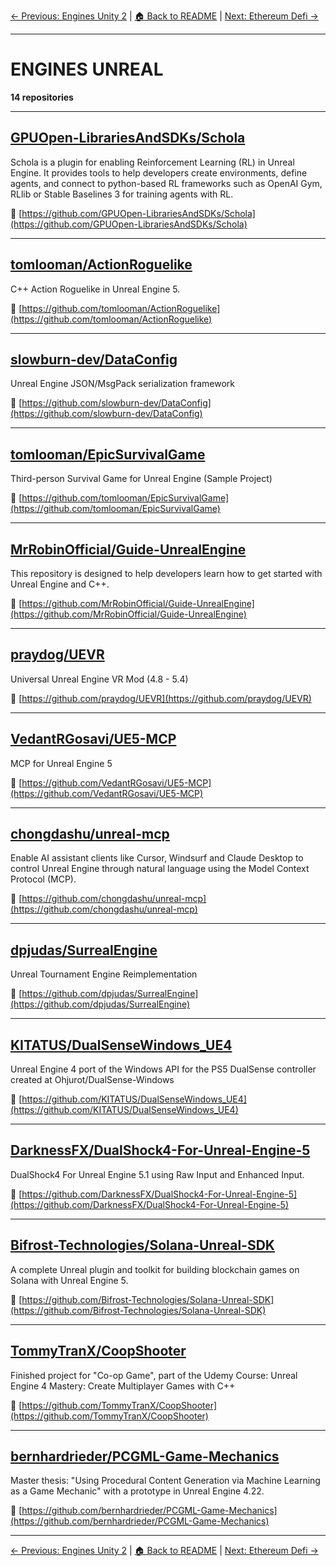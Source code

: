 [← Previous: Engines Unity 2](engines-unity-2.txt) | [🏠 Back to README](../README.md) | [Next: Ethereum Defi →](ethereum-defi.txt)

---

# ENGINES UNREAL

**14 repositories**

---

## [GPUOpen-LibrariesAndSDKs/Schola](https://github.com/GPUOpen-LibrariesAndSDKs/Schola)

Schola is a plugin for enabling Reinforcement Learning (RL) in Unreal Engine. It provides tools to help developers create environments, define agents, and connect to python-based RL frameworks such as OpenAI Gym, RLlib or Stable Baselines 3 for training agents with RL.

🔗 [https://github.com/GPUOpen-LibrariesAndSDKs/Schola](https://github.com/GPUOpen-LibrariesAndSDKs/Schola)

---

## [tomlooman/ActionRoguelike](https://github.com/tomlooman/ActionRoguelike)

C++ Action Roguelike in Unreal Engine 5.

🔗 [https://github.com/tomlooman/ActionRoguelike](https://github.com/tomlooman/ActionRoguelike)

---

## [slowburn-dev/DataConfig](https://github.com/slowburn-dev/DataConfig)

Unreal Engine JSON/MsgPack serialization framework

🔗 [https://github.com/slowburn-dev/DataConfig](https://github.com/slowburn-dev/DataConfig)

---

## [tomlooman/EpicSurvivalGame](https://github.com/tomlooman/EpicSurvivalGame)

Third-person Survival Game for Unreal Engine (Sample Project)

🔗 [https://github.com/tomlooman/EpicSurvivalGame](https://github.com/tomlooman/EpicSurvivalGame)

---

## [MrRobinOfficial/Guide-UnrealEngine](https://github.com/MrRobinOfficial/Guide-UnrealEngine)

This repository is designed to help developers learn how to get started with Unreal Engine and C++.

🔗 [https://github.com/MrRobinOfficial/Guide-UnrealEngine](https://github.com/MrRobinOfficial/Guide-UnrealEngine)

---

## [praydog/UEVR](https://github.com/praydog/UEVR)

Universal Unreal Engine VR Mod (4.8 - 5.4)

🔗 [https://github.com/praydog/UEVR](https://github.com/praydog/UEVR)

---

## [VedantRGosavi/UE5-MCP](https://github.com/VedantRGosavi/UE5-MCP)

MCP for Unreal Engine 5

🔗 [https://github.com/VedantRGosavi/UE5-MCP](https://github.com/VedantRGosavi/UE5-MCP)

---

## [chongdashu/unreal-mcp](https://github.com/chongdashu/unreal-mcp)

Enable AI assistant clients like Cursor, Windsurf and Claude Desktop to control Unreal Engine through natural language using the Model Context Protocol (MCP).

🔗 [https://github.com/chongdashu/unreal-mcp](https://github.com/chongdashu/unreal-mcp)

---

## [dpjudas/SurrealEngine](https://github.com/dpjudas/SurrealEngine)

Unreal Tournament Engine Reimplementation

🔗 [https://github.com/dpjudas/SurrealEngine](https://github.com/dpjudas/SurrealEngine)

---

## [KITATUS/DualSenseWindows_UE4](https://github.com/KITATUS/DualSenseWindows_UE4)

Unreal Engine 4 port of the Windows API for the PS5 DualSense controller created at Ohjurot/DualSense-Windows

🔗 [https://github.com/KITATUS/DualSenseWindows_UE4](https://github.com/KITATUS/DualSenseWindows_UE4)

---

## [DarknessFX/DualShock4-For-Unreal-Engine-5](https://github.com/DarknessFX/DualShock4-For-Unreal-Engine-5)

DualShock4 For Unreal Engine 5.1 using Raw Input and Enhanced Input.

🔗 [https://github.com/DarknessFX/DualShock4-For-Unreal-Engine-5](https://github.com/DarknessFX/DualShock4-For-Unreal-Engine-5)

---

## [Bifrost-Technologies/Solana-Unreal-SDK](https://github.com/Bifrost-Technologies/Solana-Unreal-SDK)

A complete Unreal plugin and toolkit for building blockchain games on Solana with Unreal Engine 5.

🔗 [https://github.com/Bifrost-Technologies/Solana-Unreal-SDK](https://github.com/Bifrost-Technologies/Solana-Unreal-SDK)

---

## [TommyTranX/CoopShooter](https://github.com/TommyTranX/CoopShooter)

Finished project for "Co-op Game", part of the Udemy Course: Unreal Engine 4 Mastery: Create Multiplayer Games with C++

🔗 [https://github.com/TommyTranX/CoopShooter](https://github.com/TommyTranX/CoopShooter)

---

## [bernhardrieder/PCGML-Game-Mechanics](https://github.com/bernhardrieder/PCGML-Game-Mechanics)

Master thesis: "Using Procedural Content Generation via Machine Learning as a Game Mechanic" with a prototype in Unreal Engine 4.22.

🔗 [https://github.com/bernhardrieder/PCGML-Game-Mechanics](https://github.com/bernhardrieder/PCGML-Game-Mechanics)

---


[← Previous: Engines Unity 2](engines-unity-2.txt) | [🏠 Back to README](../README.md) | [Next: Ethereum Defi →](ethereum-defi.txt)

